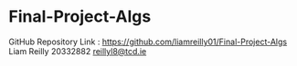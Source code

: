 # Final-Project-Algs
GitHub Repository Link : https://github.com/liamreilly01/Final-Project-Algs
Liam Reilly 20332882 reillyl8@tcd.ie